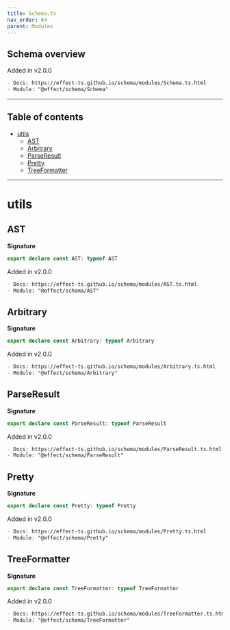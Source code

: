 ```yaml
---
title: Schema.ts
nav_order: 64
parent: Modules
---
```


## Schema overview

Added in v2.0.0

```md
- Docs: https://effect-ts.github.io/schema/modules/Schema.ts.html
- Module: "@effect/schema/Schema"
```

---

<h2 class="text-delta">Table of contents</h2>

- [utils](#utils)
  - [AST](#ast)
  - [Arbitrary](#arbitrary)
  - [ParseResult](#parseresult)
  - [Pretty](#pretty)
  - [TreeFormatter](#treeformatter)

---

# utils

## AST

**Signature**

```ts
export declare const AST: typeof AST
```

Added in v2.0.0

```md
- Docs: https://effect-ts.github.io/schema/modules/AST.ts.html
- Module: "@effect/schema/AST"
```

## Arbitrary

**Signature**

```ts
export declare const Arbitrary: typeof Arbitrary
```

Added in v2.0.0

```md
- Docs: https://effect-ts.github.io/schema/modules/Arbitrary.ts.html
- Module: "@effect/schema/Arbitrary"
```

## ParseResult

**Signature**

```ts
export declare const ParseResult: typeof ParseResult
```

Added in v2.0.0

```md
- Docs: https://effect-ts.github.io/schema/modules/ParseResult.ts.html
- Module: "@effect/schema/ParseResult"
```

## Pretty

**Signature**

```ts
export declare const Pretty: typeof Pretty
```

Added in v2.0.0

```md
- Docs: https://effect-ts.github.io/schema/modules/Pretty.ts.html
- Module: "@effect/schema/Pretty"
```

## TreeFormatter

**Signature**

```ts
export declare const TreeFormatter: typeof TreeFormatter
```

Added in v2.0.0

```md
- Docs: https://effect-ts.github.io/schema/modules/TreeFormatter.ts.html
- Module: "@effect/schema/TreeFormatter"
```
